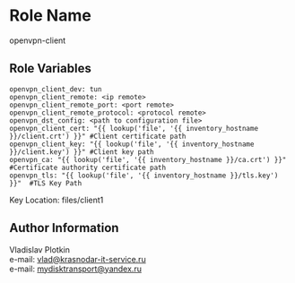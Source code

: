 Role Name
=========
openvpn-client

Role Variables
--------------
````
openvpn_client_dev: tun
openvpn_client_remote: <ip remote>
openvpn_client_remote_port: <port remote>
openvpn_client_remote_protocol: <protocol remote>
openvpn_dst_config: <path to configuration file>
openvpn_client_cert: "{{ lookup('file', '{{ inventory_hostname }}/client.crt') }}" #Client certificate path
openvpn_client_key: "{{ lookup('file', '{{ inventory_hostname }}/client.key') }}" #Client key path
openvpn_ca: "{{ lookup('file', '{{ inventory_hostname }}/ca.crt') }}" #Certificate authority certificate path
openvpn_tls: "{{ lookup('file', '{{ inventory_hostname }}/tls.key') }}"  #TLS Key Path
````
Key Location: files/client1


Author Information
------------------

Vladislav Plotkin\
e-mail: vlad@krasnodar-it-service.ru\
e-mail: mydisktransport@yandex.ru

